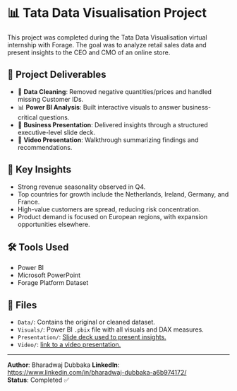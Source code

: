 # 📊 Tata Data Visualisation Project

This project was completed during the Tata Data Visualisation virtual internship with Forage. The goal was to analyze retail sales data and present insights to the CEO and CMO of an online store.

## 📁 Project Deliverables

- 🧼 **Data Cleaning**: Removed negative quantities/prices and handled missing Customer IDs.
- 📊 **Power BI Analysis**: Built interactive visuals to answer business-critical questions.
- 🎯 **Business Presentation**: Delivered insights through a structured executive-level slide deck.
- 🎥 **Video Presentation**: Walkthrough summarizing findings and recommendations.

## 📌 Key Insights

- Strong revenue seasonality observed in Q4.
- Top countries for growth include the Netherlands, Ireland, Germany, and France.
- High-value customers are spread, reducing risk concentration.
- Product demand is focused on European regions, with expansion opportunities elsewhere.

## 🛠️ Tools Used

- Power BI
- Microsoft PowerPoint
- Forage Platform Dataset

## 📂 Files

- `Data/`: Contains the original or cleaned dataset.
- `Visuals/`: Power BI `.pbix` file with all visuals and DAX measures.
- `Presentation/`: [Slide deck used to present insights.](https://github.com/bharadwajdubbaka/Tata-Data-Visualisation-Project/blob/main/Tata_Data_Visualisation_Presentation.pptx)
- `Video/`: [link to a video presentation.](https://youtu.be/bPanWo7wKjc?si=7vj10pphQRWGmF8g)

---

**Author**: Bharadwaj Dubbaka 
**LinkedIn**: https://www.linkedin.com/in/bharadwaj-dubbaka-a6b974172/  
**Status**: Completed ✅
